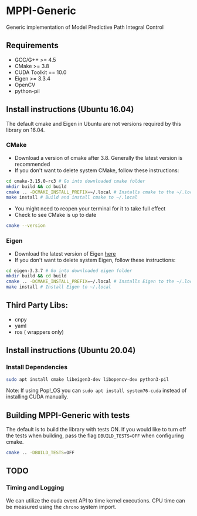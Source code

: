 # MPPI-Generic
Generic implementation of Model Predictive Path Integral Control

## Requirements
* GCC/G++ >= 4.5
* CMake >= 3.8
* CUDA Toolkit == 10.0
* Eigen >= 3.3.4
* OpenCV
* python-pil

## Install instructions (Ubuntu 16.04)

The default cmake and Eigen in Ubuntu are not versions required by this library on 16.04.

### CMake
* Download a version of cmake after 3.8. Generally the latest version is recommended
* If you don't want to delete system CMake, follow these instructions:
```bash
cd cmake-3.15.0-rc3 # Go into downloaded cmake folder
mkdir build && cd build
cmake .. -DCMAKE_INSTALL_PREFIX=~/.local # Installs cmake to the ~/.local directory rather than /usr/local/ where CMake is installed by default
make install # Build and install cmake to ~/.local
```
* You might need to reopen your terminal for it to take full effect
* Check to see CMake is up to date
```bash
cmake --version
```

### Eigen
* Download the latest version of Eigen [here](http://eigen.tuxfamily.org/index.php)
* If you don't want to delete system Eigen, follow these instructions:
```bash
cd eigen-3.3.7 # Go into downloaded eigen folder
mkdir build && cd build
cmake .. -DCMAKE_INSTALL_PREFIX=~/.local # Installs Eigen to the ~/.local directory rather than /usr/local/ where Eigen is installed by default
make install # Install Eigen to ~/.local
```
## Third Party Libs:
* cnpy
* yaml
* ros ( wrappers only)

## Install instructions (Ubuntu 20.04)

### Install Dependencies

```bash
sudo apt install cmake libeigen3-dev libopencv-dev python3-pil
```

Note: If using Pop!\_OS you can `sudo apt install system76-cuda` instead of installing CUDA manually.

## Building MPPI-Generic with tests

The default is to build the library with tests ON. If you would like to turn off the tests when building, pass the flag `DBUILD_TESTS=OFF` when configuring cmake.

```bash
cmake .. -DBUILD_TESTS=OFF
```

## TODO

### Timing and Logging

We can utilize the cuda event API to time kernel executions. CPU time can be
measured using the ```chrono``` system import.
